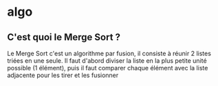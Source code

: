 # algo

## C'est quoi le Merge Sort ?

Le Merge Sort c'est un algorithme par fusion, il consiste à réunir 2 listes triées en une seule.
Il faut d'abord diviser la liste en la plus petite unité possible (1 élément), puis il faut comparer chaque élément avec la liste
adjacente pour les tirer et les fusionner